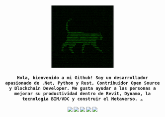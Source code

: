 <div align="center">
    <p>
        <img src="Images/C4tcr4sh.gif" height="200" />
    </p>
    <h4 align="center"><samp>Hola, bienvenido a mi Github! Soy un desarrollador apasionado de .Net, Python y Rust, Contribuidor Open Source y Blockchain Developer. Me gusta ayudar a las personas a mejorar su productividad dentro de Revit, Dynamo, la tecnologia BIM/VDC y construir el Metaverso. ☁️</samp></h4>
    <p>
        <img src="https://img.shields.io/badge/c%23-%23239120.svg?style=for-the-badge&logo=c-sharp&logoColor=white&color=black&labelColor=crimson" />
        <img src="https://img.shields.io/badge/.NET-5C2D91?style=for-the-badge&logo=.net&logoColor=white&color=black&labelColor=crimson" />
        <img src="https://img.shields.io/badge/Rider-000000.svg?style=for-the-badge&logo=Rider&logoColor=white&color=black&labelColor=crimson" />
        <img src="https://img.shields.io/badge/Python-000000.svg?style=for-the-badge&logo=Python&logoColor=white&color=black&labelColor=crimson" />
        <img src="https://img.shields.io/badge/Rust-000000.svg?style=for-the-badge&logo=Rust&logoColor=white&color=black&labelColor=crimson"/>
    </p>
</div>
